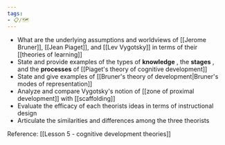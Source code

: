 ```yaml
---
tags:
- 📋/🗺️ 
---
```


-   What are the underlying assumptions and worldviews of [[Jerome Bruner]], [[Jean Piaget]], and [[Lev Vygotsky]] in terms of their [[theories of learning]]
-   State and provide examples of the types of **knowledge** , the **stages** , and the **processes** of [[Piaget's theory of cognitive development]] 
-   State and give examples of [[Bruner's theory of development|Bruner's modes of representation]]
-   Analyze and compare Vygotsky's notion of [[zone of proximal development]] with [[scaffolding]]
-   Evaluate the efficacy of each theorists ideas in terms of instructional design
-   Articulate the similarities and differences among the three theorists

Reference:
[[Lesson 5 - cognitive development theories]]
